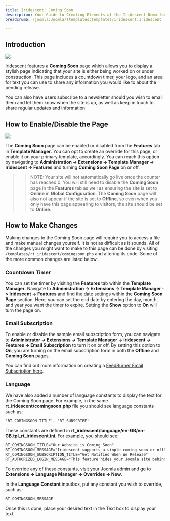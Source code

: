 ```yaml
---
title: Iridescent: Coming Soon
description: Your Guide to Creating Elements of the Iridescent Demo for Joomla
breadcrumb: /joomla:Joomla/!templates:templates/iridescent:Iridescent

---
```


Introduction
-----

![][comingsoon]

Iridescent features a **Coming Soon** page which allows you to display a stylish page indicating that your site is either being worked on or under construction. This page includes a countdown timer, your logo, and an area for text you can use to share any information you would like to about the pending release.

You can also have users subscribe to a newsletter should you wish to email them and let them know when the site is up, as well as keep in touch to share regular updates and information.

How to Enable/Disable the Page
-----

![][comingsoon2]

The **Coming Soon** page can be enabled or disabled from the **Features** tab in **Template Manager**. You can opt to create an override for this page, or enable it on your primary template, accordingly. You can reach this option by navigating to **Administration -> Extensions -> Template Manager -> Iridescent -> Features** and turning **Coming Soon Page** on or off.

>> NOTE: Your site will not automatically go live once the counter has reached 0. You will still need to disable the **Coming Soon** page in the **Features** tab as well as ensuring the site is set to **Online** in **Global Configuration**. The **Coming Soon** page will also not appear if the site is set to **Offline**, so even when you only have this page appearing to visitors, the site should be set to **Online**.

How to Make Changes
-----

Making changes to the Coming Soon page will require you to access a file and make manual changes yourself. It is not as difficult as it sounds. All of the changes you might want to make to this page can be done by visiting `/templates/rt_iridescent/comingsoon.php` and altering its code. Some of the more common changes are listed below.

### Countdown Timer

You can set the timer by visiting the **Features** tab within the **Template Manager**. Navigate to **Administration -> Extensions -> Template Manager -> Iridescent -> Features** and find the date settings within the **Coming Soon Page** section. Here, you can set the end date by entering the day, month, and year you want the timer to expire. Setting the **Show** option to **On** will turn the page on.

### Email Subscription

To enable or disable the sample email subscription form, you can navigate to **Administrator -> Extensions -> Template Manager -> Iridescent -> Features -> Email Subscription** to turn it on or off. By setting this option to **On**, you are turning on the email subscription form in both the **Offline** and **Coming Soon** pages.

You can find out more information on creating a [FeedBurner Email Subscription here][feedburner].

### Language

We have also added a number of language constants to display the text for the Coming Soon page. For example, in the same **rt_iridescent/comingsoon.php** file you should see language constants such as:

~~~ .html
'RT_COMINGSOON_TITLE', 'RT_SUBSCRIBE'
~~~

These constants are defined in **rt_iridescent/language/en-GB/en-GB.tpl_rt_iridescent.ini**. For example, you should see:

~~~ .html
RT_COMINGSOON_TITLE="Our Website is Coming Soon"
RT_COMINGSOON_MESSAGE="Iridescent supports a simple coming soon or offline style page with a time counter. It has been specifically styled to match the template. This feature can be enabled in Template Manager &rarr; Iridescent &rarr; Features &rarr; Coming Soon Page. You can customize this page by editing the comingsoon.php file inside the template folder. Please visit <a href='http://www.rockettheme.com/forum/index.php?f=850&t=216272&rb_v=viewtopic'>this tutorial</a> for more information."
RT_COMINGSOON_SUBSCRIPTION_TITLE="Get Notified When We Release"
RT_AUTHORIZED_LOGIN_MESSAGE="This feature hides your Joomla site behind the Coming Soon page with its Countdown timer. You can still access the frontend of the site by logging in as an administrator below. You can customize this message in the Iridescent template language file."
~~~

To override any of these constants, visit your Joomla admin and go to **Extensions -> Language Manager -> Overrides -> New**.

In the **Language Constant** inputbox, put any constant you wish to override, such as:

~~~ .html
RT_COMINGSOON_MESSAGE
~~~

Once this is done, place your desired text in the Text box to display your text.

[comingsoon]: assets/comingsoon.jpeg
[comingsoon2]: assets/setfeatuees_jpeg
[feedburner]: http://theedublogger.com/2010/01/26/setting-up-feedburner-rss-and-email-subscription-for-your-blog/
